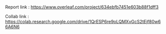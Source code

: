 Report link : https://www.overleaf.com/project/634ebfb7451e603b88f1dff3

Collab link : https://colab.research.google.com/drive/1QrESP6re9oLQMXvGcS2tEjf80w66A6N6

